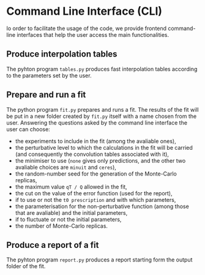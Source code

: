 # Command Line Interface (CLI)

Io order to facilitate the usage of the code, we provide frontend command-line interfaces that help the user access the main functionalities.

## Produce interpolation tables
The pyhton program ``tables.py`` produces fast interpolation tables according to the parameters set by the user.

## Prepare and run a fit
The python program ``fit.py`` prepares and runs a fit. The results of the fit will be put in a new folder created by ``fit.py`` itself with a name chosen from the user. 
Answering the questions asked by the command line interface the user can choose: 
- the experiments to include in the fit (among the avaliable ones),
- the perturbative level to which the calculations in the fit will be carried (and consequently the convolution tables associated with it), 
- the minimiser to use (``none`` gives only predictions, and the other two avaliable choices are ``minuit`` and ``ceres``), 
- the random-number seed for the generation of the Monte-Carlo replicas, 
- the maximum value ``qT / Q`` allowed in the fit, 
- the cut on the value of the error function (used for the report), 
- if to use or not the ``t0 prescription`` and with which parameters, 
- the parameterisation for the non-perturbative function (among those that are avaliable) and the initial parameters, 
- if to fluctuate or not the initial parameters, 
- the number of Monte-Carlo replicas.

## Produce a report of a fit
The pyhton program ``report.py`` produces a report starting form the output folder of the fit. 
 
